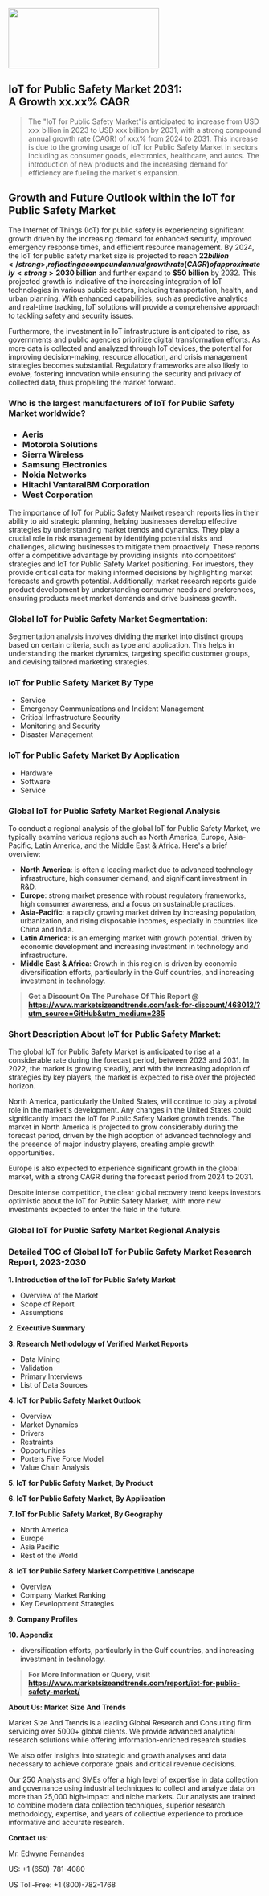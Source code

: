 <img src="https://100x100musica.es/wp-content/uploads/2024/12/Verified-Market-Reports-4-300x120.jpg" alt="" width="300" height="120" class="alignnone size-medium wp-image-100382" /><h2>IoT for Public Safety Market 2031: A&nbsp;Growth&nbsp;xx.xx% CAGR</h2><blockquote id="" class="">The "IoT for Public Safety Market"is anticipated to increase from USD xxx billion in 2023 to USD xxx billion by 2031, with a strong compound annual growth rate (CAGR) of xxx% from 2024 to 2031. This increase is due to the growing usage of IoT for Public Safety Market in sectors including as consumer goods, electronics, healthcare, and autos. The introduction of new products and the increasing demand for efficiency are fueling the market's expansion.</blockquote><p> <h2>Growth and Future Outlook within the IoT for Public Safety Market</h2> <p>The Internet of Things (IoT) for public safety is experiencing significant growth driven by the increasing demand for enhanced security, improved emergency response times, and efficient resource management. By 2024, the IoT for public safety market size is projected to reach <strong>$22 billion</strong>, reflecting a compound annual growth rate (CAGR) of approximately <strong>20%</strong> from 2024 to 2032. This growth is fueled by advancements in technology, including smart sensors, connectivity, and machine learning, which are increasingly integrated into public safety solutions.</p> <p>Key sectors such as law enforcement, emergency services, and disaster management are beginning to adopt IoT solutions rapidly. The presence of smart surveillance cameras, automated alerts, and real-time data analysis are significantly enhancing the capabilities of public safety organizations. Moreover, the growing number of smart city initiatives globally is contributing to the adoption of IoT applications to improve public safety services. As cities become more connected, the reliance on IoT technologies for monitoring and managing public safety issues will continue to rise.</p> <p><strong><span style="color: #800000;">Download Full PDF Sample Copy of IoT for Public Safety Market Report @</span>&nbsp;</strong><a href="https://www.marketsizeandtrends.com/download-sample/468012/?utm_source=Pulse-2&amp;utm_medium=285">https://www.marketsizeandtrends.com/download-sample/468012/?utm_source=Pulse-2&amp;utm_medium=285</a></p> <p>Looking ahead, the future outlook of the IoT for public safety market remains robust. By 2025, it is expected to grow to <strong>$30 billion</strong> and further expand to <strong>$50 billion</strong> by 2032. This projected growth is indicative of the increasing integration of IoT technologies in various public sectors, including transportation, health, and urban planning. With enhanced capabilities, such as predictive analytics and real-time tracking, IoT solutions will provide a comprehensive approach to tackling safety and security issues.</p> <p>Furthermore, the investment in IoT infrastructure is anticipated to rise, as governments and public agencies prioritize digital transformation efforts. As more data is collected and analyzed through IoT devices, the potential for improving decision-making, resource allocation, and crisis management strategies becomes substantial. Regulatory frameworks are also likely to evolve, fostering innovation while ensuring the security and privacy of collected data, thus propelling the market forward.</p></div></p><h3 id="" class="">Who is the largest manufacturers of&nbsp;IoT for Public Safety Market worldwide?</h3><h3 class=""><p><ul><li>Aeris </li><li> Motorola Solutions </li><li> Sierra Wireless </li><li> Samsung Electronics </li><li> Nokia Networks </li><li> Hitachi VantaraIBM Corporation </li><li> West Corporation</li></ul></p></h3><p id="ember58" class="ember-view reader-text-block__paragraph">The importance of&nbsp;IoT for Public Safety Market research reports lies in their ability to aid strategic planning, helping businesses develop effective strategies by understanding market trends and dynamics. They play a crucial role in risk management by identifying potential risks and challenges, allowing businesses to mitigate them proactively. These reports offer a competitive advantage by providing insights into competitors' strategies and IoT for Public Safety Market positioning. For investors, they provide critical data for making informed decisions by highlighting market forecasts and growth potential. Additionally, market research reports guide product development by understanding consumer needs and preferences, ensuring products meet market demands and drive business growth.</p><h3 id="" class="">Global&nbsp;IoT for Public Safety Market Segmentation:</h3><p id="" class="">Segmentation analysis involves dividing the market into distinct groups based on certain criteria, such as type and application. This helps in understanding the market dynamics, targeting specific customer groups, and devising tailored marketing strategies.</p><h3 id="" class="">IoT for Public Safety Market&nbsp;By Type</h3><p><p><ul><li>Service</li><li> Emergency Communications and Incident Management</li><li> Critical Infrastructure Security</li><li> Monitoring and Security</li><li> Disaster Management</p></li></ul></p></p><h3 id="" class="">IoT for Public Safety Market&nbsp;By Application</h3><p class=""><p><ul><li>Hardware</li><li> Software</li><li> Service</li></ul></p></p><h3 id="" class="">Global IoT for Public Safety Market Regional Analysis</h3><p id="" class="">To conduct a regional analysis of the global IoT for Public Safety Market, we typically examine various regions such as North America, Europe, Asia-Pacific, Latin America, and the Middle East &amp; Africa. Here's a brief overview:</p><ul><li><strong>North America</strong>: is often a leading market due to advanced technology infrastructure, high consumer demand, and significant investment in R&amp;D.</li><li><strong>Europe</strong>: strong market presence with robust regulatory frameworks, high consumer awareness, and a focus on sustainable practices.</li><li><strong>Asia-Pacific</strong>: a rapidly growing market driven by increasing population, urbanization, and rising disposable incomes, especially in countries like China and India.</li><li><strong>Latin America</strong>: is an emerging market with growth potential, driven by economic development and increasing investment in technology and infrastructure.</li><li><strong>Middle East &amp; Africa</strong>: Growth in this region is driven by economic diversification efforts, particularly in the Gulf countries, and increasing investment in technology.</li></ul><blockquote id="" class=""><strong>Get a Discount On The Purchase Of This Report @ <a href="https://www.marketsizeandtrends.com/download-sample/468012/?utm_source=GitHub&utm_medium=285" target="_blank">https://www.marketsizeandtrends.com/ask-for-discount/468012/?utm_source=GitHub&utm_medium=285</a></strong></blockquote><h3>Short Description About IoT for Public Safety Market:</h3><p id="ember58" class="ember-view reader-text-block__paragraph">The global&nbsp;IoT for Public Safety Market&nbsp;is anticipated to rise at a considerable rate during the forecast period, between 2023 and 2031. In 2022, the market is growing steadily, and with the increasing adoption of strategies by key players, the market is expected to rise over the projected horizon.</p><p id="ember59" class="ember-view reader-text-block__paragraph">North America, particularly the United States, will continue to play a pivotal role in the market's development. Any changes in the United States could significantly impact the&nbsp;IoT for Public Safety Market&nbsp;growth trends. The market in North America is projected to grow considerably during the forecast period, driven by the high adoption of advanced technology and the presence of major industry players, creating ample growth opportunities.</p><p id="ember60" class="ember-view reader-text-block__paragraph">Europe is also expected to experience significant growth in the global market, with a strong CAGR during the forecast period from 2024 to 2031.</p><p id="ember61" class="ember-view reader-text-block__paragraph">Despite intense competition, the clear global recovery trend keeps investors optimistic about the&nbsp;IoT for Public Safety Market, with more new investments expected to enter the field in the future.</p><h3 id="" class="">Global IoT for Public Safety Market Regional Analysis</h3><h3 id="" class="">Detailed TOC of Global IoT for Public Safety Market Research Report, 2023-2030</h3><p id="" class=""><strong>1. Introduction of the IoT for Public Safety Market</strong></p><ul><li>Overview of the Market</li><li>Scope of Report</li><li>Assumptions</li></ul><p id="" class=""><strong>2. Executive Summary</strong></p><p id="" class=""><strong>3. Research Methodology of Verified Market Reports</strong></p><ul><li>Data Mining</li><li>Validation</li><li>Primary Interviews</li><li>List of Data Sources</li></ul><p id="" class=""><strong>4. IoT for Public Safety Market Outlook</strong></p><ul><li>Overview</li><li>Market Dynamics</li><li>Drivers</li><li>Restraints</li><li>Opportunities</li><li>Porters Five Force Model</li><li>Value Chain Analysis</li></ul><p id="" class=""><strong>5. IoT for Public Safety Market, By Product</strong></p><p id="" class=""><strong>6. IoT for Public Safety Market, By Application</strong></p><p id="" class=""><strong>7. IoT for Public Safety Market, By Geography</strong></p><ul><li>North America</li><li>Europe</li><li>Asia Pacific</li><li>Rest of the World</li></ul><p id="" class=""><strong>8. IoT for Public Safety Market Competitive Landscape</strong></p><ul><li>Overview</li><li>Company Market Ranking</li><li>Key Development Strategies</li></ul><p id="" class=""><strong>9. Company Profiles</strong></p><p id="" class=""><strong>10. Appendix</strong></p><ul><li>diversification efforts, particularly in the Gulf countries, and increasing investment in technology.</li></ul><blockquote id="" class=""><strong>For More Information or Query, visit <strong><strong><a href="https://www.marketsizeandtrends.com/report/iot-for-public-safety-market/" target="_blank">https://www.marketsizeandtrends.com/report/iot-for-public-safety-market/</a></strong></strong></strong></blockquote><p id="" class=""><strong>About Us: Market Size And Trends</strong></p><p id="" class="">Market Size And Trends is a leading Global Research and Consulting firm servicing over 5000+ global clients. We provide advanced analytical research solutions while offering information-enriched research studies.</p><p id="" class="">We also offer insights into strategic and growth analyses and data necessary to achieve corporate goals and critical revenue decisions.</p><p id="" class="">Our 250 Analysts and SMEs offer a high level of expertise in data collection and governance using industrial techniques to collect and analyze data on more than 25,000 high-impact and niche markets. Our analysts are trained to combine modern data collection techniques, superior research methodology, expertise, and years of collective experience to produce informative and accurate research.</p><p id="" class=""><strong>Contact us:</strong></p><p id="" class="">Mr. Edwyne Fernandes</p><p id="" class="">US: +1 (650)-781-4080</p><p id="" class="">US Toll-Free: +1 (800)-782-1768</p>
